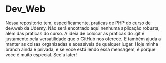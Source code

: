 # Dev_Web
Nessa repositorio tem, especificamente, praticas de PHP do curso de dev.web da Udemy. 
Não será encotrado aqui nenhuma aplicação robusta, além das praticas do curso.
A ideia de colocar as praticas do .git é justamente pela versatilidade que o GitHub nos oferece.
E também ajuda a manter as coisas organizadas e acessíveis de qualquer lugar. 
Hoje minha branch ainda é privada, e se voce está lendo essa mensagem, é porque voce é muito especial.
See'u later!
